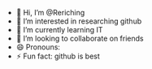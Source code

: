 - 👋 Hi, I’m @Reriching
- 👀 I’m interested in researching github 
- 🌱 I’m currently learning IT
- 💞️ I’m looking to collaborate on friends
- 😄 Pronouns: 
- ⚡ Fun fact: github is best

<!---
Reriching/Reriching is a ✨ special ✨ repository because its `README.md` (this file) appears on your GitHub profile.
You can click the Preview link to take a look at your changes.
--->
